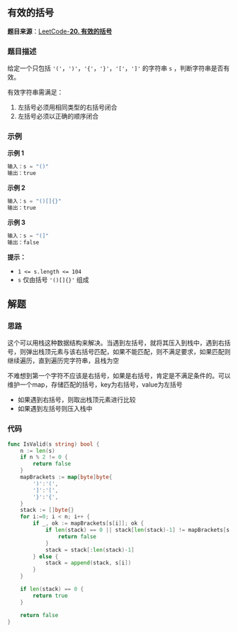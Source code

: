 
## 有效的括号

**题目来源**：[LeetCode-**20. 有效的括号**](https://leetcode-cn.com/problems/valid-parentheses/)

### 题目描述

给定一个只包括 `'('`，`')'`，`'{'`，`'}'`，`'['`，`']'` 的字符串 `s` ，判断字符串是否有效。

有效字符串需满足：

1. 左括号必须用相同类型的右括号闭合
2. 左括号必须以正确的顺序闭合

### 示例

**示例 1**

```go
输入：s = "()"
输出：true
```

**示例 2**

```go
输入：s = "()[]{}"
输出：true
```

**示例 3**

```go
输入：s = "(]"
输出：false
```

**提示：**

- `1 <= s.length <= 104`
- `s` 仅由括号 `'()[]{}'` 组成

## 解题

### **思路**

这个可以用栈这种数据结构来解决。当遇到左括号，就将其压入到栈中，遇到右括号，则弹出栈顶元素与该右括号匹配，如果不能匹配，则不满足要求，如果匹配则继续遍历，直到遍历完字符串，且栈为空

不难想到第一个字符不应该是右括号，如果是右括号，肯定是不满足条件的。可以维护一个map，存储匹配的括号，key为右括号，value为左括号

- 如果遇到右括号，则取出栈顶元素进行比较
- 如果遇到左括号则压入栈中

### **代码**

```go
func IsValid(s string) bool {
	n := len(s)
	if n % 2 != 0 {
		return false
	}
	mapBrackets := map[byte]byte{
		')':'(',
		']':'[',
		'}':'{',
	}
	stack := []byte{}
	for i:=0; i < n; i++ {
		if _, ok := mapBrackets[s[i]]; ok {
			if len(stack) == 0 || stack[len(stack)-1] != mapBrackets[s[i]] {
				return false
			}
			stack = stack[:len(stack)-1]
		} else {
			stack = append(stack, s[i])
		}
	}

	if len(stack) == 0 {
		return true
	}

	return false
}
```